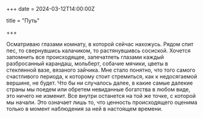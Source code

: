 +++ date = 2024-03-12T14:00:00Z 

title = "Путь"

+++ 

Осматриваю глазами комнату, в которой сейчас нахожусь. Рядом спит пес, то свернувшись калачиком, 
то растянувшивсь сосиской. Хочется запомнить все происходящее, запечатлеть глазами каждый разбросанный карандаш, 
мольберт, собачие мячики, цветы в стеклянной вазе, вязаного зайчика. Мне стало понятно, что того самого счастливого периода, 
к которому стоит стремиться, как к недосягаемой вершине, не будет. Что бы ни случалось далее, в какие самые далекие страны 
мы поедем или обретем невиданные богатства в любом виде, это ничего не изменит. 
Все внутри останется на той же точке, с которой мы начали. 
Это означает лишь то, что ценность происходящего оценима только в момент наблюдения за ней в настоящем времени.

